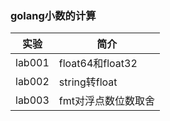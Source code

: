 ### golang小数的计算

|实验|简介|
|---|---|
|lab001|float64和float32|
|lab002|string转float|
|lab003|fmt对浮点数位数取舍|